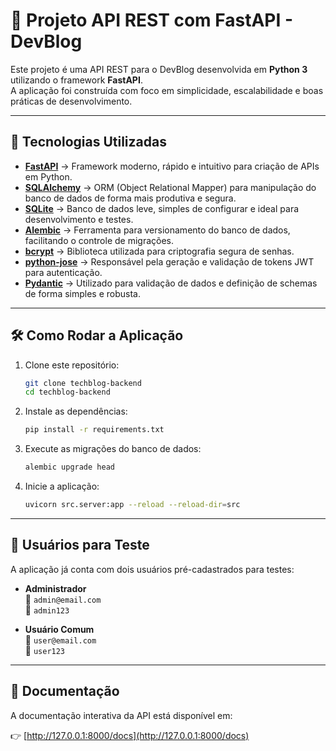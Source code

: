 # 📌 Projeto API REST com FastAPI - DevBlog

Este projeto é uma API REST para o DevBlog desenvolvida em **Python 3** utilizando o framework **FastAPI**.  
A aplicação foi construída com foco em simplicidade, escalabilidade e boas práticas de desenvolvimento.

---

## 🚀 Tecnologias Utilizadas

- **[FastAPI](https://fastapi.tiangolo.com/)** → Framework moderno, rápido e intuitivo para criação de APIs em Python.
- **[SQLAlchemy](https://www.sqlalchemy.org/)** → ORM (Object Relational Mapper) para manipulação do banco de dados de forma mais produtiva e segura.
- **[SQLite](https://www.sqlite.org/)** → Banco de dados leve, simples de configurar e ideal para desenvolvimento e testes.
- **[Alembic](https://alembic.sqlalchemy.org/)** → Ferramenta para versionamento do banco de dados, facilitando o controle de migrações.
- **[bcrypt](https://pypi.org/project/bcrypt/)** → Biblioteca utilizada para criptografia segura de senhas.
- **[python-jose](https://python-jose.readthedocs.io/)** → Responsável pela geração e validação de tokens JWT para autenticação.
- **[Pydantic](https://docs.pydantic.dev/)** → Utilizado para validação de dados e definição de schemas de forma simples e robusta.

---

## 🛠️ Como Rodar a Aplicação

1. Clone este repositório:
   ```bash
   git clone techblog-backend
   cd techblog-backend
   ```

2. Instale as dependências:
   ```bash
   pip install -r requirements.txt
   ```

3. Execute as migrações do banco de dados:
   ```bash
   alembic upgrade head
   ```

4. Inicie a aplicação:
   ```bash
   uvicorn src.server:app --reload --reload-dir=src
   ```

---

## 🔑 Usuários para Teste

A aplicação já conta com dois usuários pré-cadastrados para testes:

- **Administrador**  
  📧 `admin@email.com`  
  🔑 `admin123`

- **Usuário Comum**  
  📧 `user@email.com`  
  🔑 `user123`

---

## 📖 Documentação

A documentação interativa da API está disponível em:

👉 [http://127.0.0.1:8000/docs](http://127.0.0.1:8000/docs)
